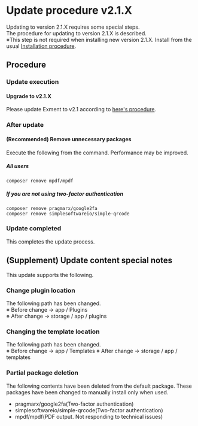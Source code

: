 # Update procedure v2.1.X
Updating to version 2.1.X requires some special steps.  
The procedure for updating to version 2.1.X is described.  
※This step is not required when installing new version 2.1.X.   Install from the usual [Installation procedure](/quickstart).  

## Procedure

### Update execution
#### Upgrade to v2.1.X
Please update Exment to v2.1 according to [here's procedure](/update).



### After update
#### (Recommended) Remove unnecessary packages
Execute the following from the command. Performance may be improved.  
##### All users

~~~
composer remove mpdf/mpdf
~~~

##### If you are not using two-factor authentication

~~~
composer remove pragmarx/google2fa
composer remove simplesoftwareio/simple-qrcode
~~~

### Update completed
This completes the update process.  

## (Supplement) Update content special notes
This update supports the following.
### Change plugin location
The following path has been changed.  
※ Before change → app / Plugins  
※ After change → storage / app / plugins

### Changing the template location
The following path has been changed.  
※ Before change → app / Templates
※ After change → storage / app / templates

### Partial package deletion
The following contents have been deleted from the default package.   These packages have been changed to manually install only when used.    

- pragmarx/google2fa(Two-factor authentication)
- simplesoftwareio/simple-qrcode(Two-factor authentication)
- mpdf/mpdf(PDF output. Not responding to technical issues)
